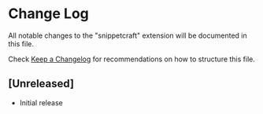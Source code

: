 # Change Log

All notable changes to the "snippetcraft" extension will be documented in this file.

Check [Keep a Changelog](http://keepachangelog.com/) for recommendations on how to structure this file.

## [Unreleased]

- Initial release